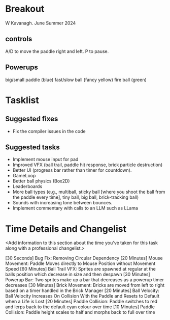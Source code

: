 # Breakout

W Kavanagh. June Summer 2024

## controls

A/D to move the paddle right and left.
P to pause.

## Powerups

big/small paddle (blue)
fast/slow ball (fancy yellow)
fire ball (green)

# Tasklist

## Suggested fixes

* Fix the compiler issues in the code


## Suggested tasks

* Implement mouse input for pad
* Improved VFX (ball trail, paddle hit response, brick particle destruction)
* Better UI (progress bar rather than timer for countdown).
* GameLoop
* Better ball physics (Box2D)
* Leaderboards
* More ball types (e.g., multiball, sticky ball [where you shoot the ball from the paddle every time], tiny ball, big ball, brick-tracking ball)
* Sounds with increasing tone between bounces.
* Implement commentary with calls to an LLM such as LLama

# Time Details and Changelist
<Add information to this section about the time you've taken for this task along with a professional changelist.>

[30 Seconds] Bug Fix:		Removing Circular Dependency
[20 Minutes] Mouse Movement: 	Paddle Moves directly to Mouse Position without Movement Speed
[60 Minutes] Ball Trail VFX:	Sprites are spawned at regular at the balls position which decrease in size and then despawn
[30 Minutes] Powerup Bar: 	Two sprites make up a bar that decreases as a powerup timer decreases
[30 Minutes] Brick Movement: 	Bricks are moved from left to right based on a timer handled in the Brick Manager
[20 Minutes] Ball Velocity: 	Ball Velocity Increases On Collision With the Paddle and Resets to Default when a Life is Lost
[20 Minutes] Paddle Collision:	Paddle switches to red and lerps back to the default cyan colour over time
[10 Minutes] Paddle Collision:	Paddle height scales to half and morphs back to full over time